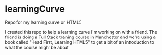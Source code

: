 # learningCurve
Repo for my learning curve on HTML5

I created this repo to help a learning curve I'm working on with a friend.  The friend is doing a Full Stack training course in Manchester and we're using a book called "Head First, Learning HTML5" to get a bit of an introduction to what the course might be about
